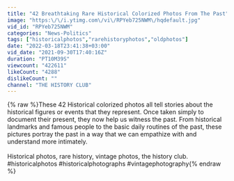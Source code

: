 ```yaml
---
title: "42 Breathtaking Rare Historical Colorized Photos From The Past"
image: "https:\/\/i.ytimg.com\/vi\/RPYeb725NWM\/hqdefault.jpg"
vid_id: "RPYeb725NWM"
categories: "News-Politics"
tags: ["historicalphotos","rarehistoryphotos","oldphotos"]
date: "2022-03-18T23:41:38+03:00"
vid_date: "2021-09-30T17:40:16Z"
duration: "PT10M39S"
viewcount: "422611"
likeCount: "4288"
dislikeCount: ""
channel: "THE HISTORY CLUB"
---
```

{% raw %}These 42  Historical colorized photos all tell stories about the historical figures or events that they represent. Once taken simply to document their present, they now help us witness the past. From historical landmarks and famous people to the basic daily routines of the past, these pictures portray the past in a way that we can empathize with and understand more intimately.<br /><br />Historical photos, rare history, vintage photos, the history club.<br />#historicalphotos #historicalphotographs #vintagephotography{% endraw %}
